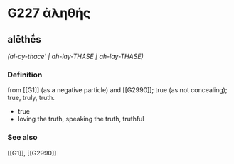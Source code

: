 # G227 ἀληθής

## alēthḗs

_(al-ay-thace' | ah-lay-THASE | ah-lay-THASE)_

### Definition

from [[G1]] (as a negative particle) and [[G2990]]; true (as not concealing); true, truly, truth.

- true
- loving the truth, speaking the truth, truthful

### See also

[[G1]], [[G2990]]

